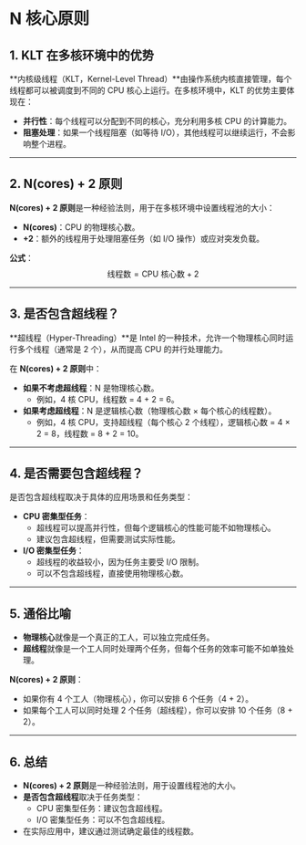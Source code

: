 # N 核心原则

## 1. **KLT 在多核环境中的优势**

**内核级线程（KLT，Kernel-Level Thread）**由操作系统内核直接管理，每个线程都可以被调度到不同的 CPU 核心上运行。在多核环境中，KLT 的优势主要体现在：

- **并行性**：每个线程可以分配到不同的核心，充分利用多核 CPU 的计算能力。
- **阻塞处理**：如果一个线程阻塞（如等待 I/O），其他线程可以继续运行，不会影响整个进程。

---

## 2. **N(cores) + 2 原则**

**N(cores) + 2 原则**是一种经验法则，用于在多核环境中设置线程池的大小：

- **N(cores)**：CPU 的物理核心数。
- **+2**：额外的线程用于处理阻塞任务（如 I/O 操作）或应对突发负载。

**公式**：
$$
\text{线程数} = \text{CPU 核心数} + 2
$$

---

## 3. **是否包含超线程？**

**超线程（Hyper-Threading）**是 Intel 的一种技术，允许一个物理核心同时运行多个线程（通常是 2 个），从而提高 CPU 的并行处理能力。

在 **N(cores) + 2 原则**中：

- **如果不考虑超线程**：N 是物理核心数。
  - 例如，4 核 CPU，线程数 = 4 + 2 = 6。
- **如果考虑超线程**：N 是逻辑核心数（物理核心数 × 每个核心的线程数）。
  - 例如，4 核 CPU，支持超线程（每个核心 2 个线程），逻辑核心数 = 4 × 2 = 8，线程数 = 8 + 2 = 10。

---

## 4. **是否需要包含超线程？**

是否包含超线程取决于具体的应用场景和任务类型：

- **CPU 密集型任务**：
  - 超线程可以提高并行性，但每个逻辑核心的性能可能不如物理核心。
  - 建议包含超线程，但需要测试实际性能。
- **I/O 密集型任务**：
  - 超线程的收益较小，因为任务主要受 I/O 限制。
  - 可以不包含超线程，直接使用物理核心数。

---

## 5. **通俗比喻**

- **物理核心**就像是一个真正的工人，可以独立完成任务。
- **超线程**就像是一个工人同时处理两个任务，但每个任务的效率可能不如单独处理。

**N(cores) + 2 原则**：

- 如果你有 4 个工人（物理核心），你可以安排 6 个任务（4 + 2）。
- 如果每个工人可以同时处理 2 个任务（超线程），你可以安排 10 个任务（8 + 2）。

---

## 6. **总结**

- **N(cores) + 2 原则**是一种经验法则，用于设置线程池的大小。
- **是否包含超线程**取决于任务类型：
  - CPU 密集型任务：建议包含超线程。
  - I/O 密集型任务：可以不包含超线程。
- 在实际应用中，建议通过测试确定最佳的线程数。
